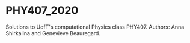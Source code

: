 # PHY407_2020
Solutions to UofT's computational Physics class PHY407. Authors: Anna Shirkalina and Genevieve Beauregard.
